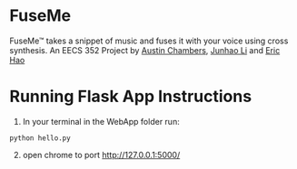 # FuseMe
FuseMe™ takes a snippet of music and fuses it with your voice using cross synthesis. An EECS 352 Project by  [Austin Chambers](https://github.com/Austinchambers1), [Junhao Li](https://github.com/JunhaoSLi) and [Eric Hao](https://github.com/brotatotes)

# Running Flask App Instructions
1. In your terminal in the WebApp folder run:
~~~~
python hello.py
~~~~

2. open chrome to port http://127.0.0.1:5000/